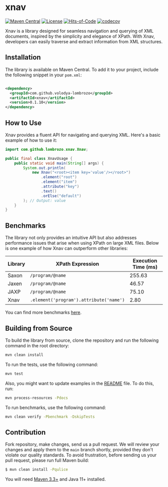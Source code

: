 # xnav

[![Maven Central](https://maven-badges.herokuapp.com/maven-central/com.github.volodya-lombrozo/xnav/badge.svg)](https://maven-badges.herokuapp.com/maven-central/com.github.volodya-lombrozo/xnav)
[![License](https://img.shields.io/badge/license-MIT-green.svg)](https://github.com/volodya-lombrozo/xnav/blob/main/LICENSE.txt)
[![Hits-of-Code](https://hitsofcode.com/github/volodya-lombrozo/xnav?branch=main&label=Hits-of-Code)](https://hitsofcode.com/github/volodya-lombrozo/xnav/view?branch=main&label=Hits-of-Code)
[![codecov](https://codecov.io/gh/volodya-lombrozo/xnav/branch/main/graph/badge.svg)](https://codecov.io/gh/volodya-lombrozo/xnav)

Xnav is a library designed for seamless navigation and querying of XML
documents, inspired by the simplicity and elegance of XPath. With Xnav,
developers can easily traverse and extract information from XML structures.

## Installation

The library is available on Maven Central. To add it to your project, include
the following snippet in your `pom.xml`:

```xml

<dependency>
  <groupId>com.github.volodya-lombrozo</groupId>
  <artifactId>xnav</artifactId>
  <version>0.1.10</version>
</dependency>
```

## How to Use

Xnav provides a fluent API for navigating and querying XML. Here's a basic
example of how to use it:
<!-- EXAMPLE START -->

```java
import com.github.lombrozo.xnav.Xnav;

public final class XnavUsage {
    public static void main(String[] args) {
        System.out.println(
            new Xnav("<root><item key='value'/></root>")
                .element("root")
                .element("item")
                .attribute("key")
                .text()
                .orElse("default")
        ); // Output: value
    }
}
```

<!-- EXAMPLE END -->

## Benchmarks

The library not only provides an intuitive API but also addresses performance
issues that arise when using XPath on large XML files. Below is one example of
how Xnav can outperform other libraries:

<!-- BENCHMARK START -->

| Library | XPath Expression | Execution Time (ms) |
|---------|------------------|---------------------|
| Saxon | `/program/@name` | 255.63 |
| Jaxen | `/program/@name` | 46.57 |
| JAXP | `/program/@name` | 75.10 |
| Xnav | `.element('program').attribute('name')` | 2.80 |

<!-- BENCHMARK END -->

You can find more benchmarks [here](benchmark.md).

## Building from Source

To build the library from source, clone the repository and run the following
command in the root directory:

```bash
mvn clean install
```

To run the tests, use the following command:

```bash
mvn test
```

Also, you might want to update examples in the [README](README.md) file. To do
this, run:

```bash
mvn process-resources -Pdocs
```

To run benchmarks, use the following command:

```bash
mvn clean verify -Pbenchmark -DskipTests
```

## Contribution

Fork repository, make changes, send us a pull request. We will review your
changes and apply them to the `main` branch shortly, provided they don't violate
our quality standards. To avoid frustration,
before sending us your pull request, please run full Maven build:

```bash
$ mvn clean install -Pqulice
```

You will need [Maven 3.3+](https://maven.apache.org) and Java 11+ installed.